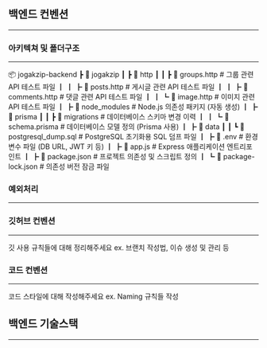 ## 백엔드 컨벤션
---

### 아키텍쳐 및 폴더구조
---
📦 jogakzip-backend
 ┣ 📂 jogakzip
 ┃ ┣ 📂 http
 ┃ ┃ ┣ 📄 groups.http         # 그룹 관련 API 테스트 파일
 ┃ ┃ ┣ 📄 posts.http          # 게시글 관련 API 테스트 파일
 ┃ ┃ ┣ 📄 comments.http       # 댓글 관련 API 테스트 파일
 ┃ ┃ ┗ 📄 image.http          # 이미지 관련 API 테스트 파일
 ┃ ┣ 📂 node_modules          # Node.js 의존성 패키지 (자동 생성)
 ┃ ┣ 📂 prisma
 ┃ ┃ ┣ 📂 migrations          # 데이터베이스 스키마 변경 이력
 ┃ ┃ ┗ 📄 schema.prisma       # 데이터베이스 모델 정의 (Prisma 사용)
 ┃ ┣ 📂 data
 ┃ ┃ ┗ 📄 postgresql_dump.sql # PostgreSQL 초기화용 SQL 덤프 파일
 ┃ ┣ 📄 .env                  # 환경 변수 파일 (DB URL, JWT 키 등)
 ┃ ┣ 📄 app.js                # Express 애플리케이션 엔트리포인트
 ┃ ┣ 📄 package.json          # 프로젝트 의존성 및 스크립트 정의
 ┃ ┗ 📄 package-lock.json     # 의존성 버전 잠금 파일


### 예외처리
---



### 깃허브 컨벤션
---
깃 사용 규칙들에 대해 정리해주세요
ex. 브랜치 작성법, 이슈 생성 및 관리 등


### 코드 컨벤션
---
코드 스타일에 대해 작성해주세요
ex. Naming 규칙들 작성 

## 백엔드 기술스택
---

